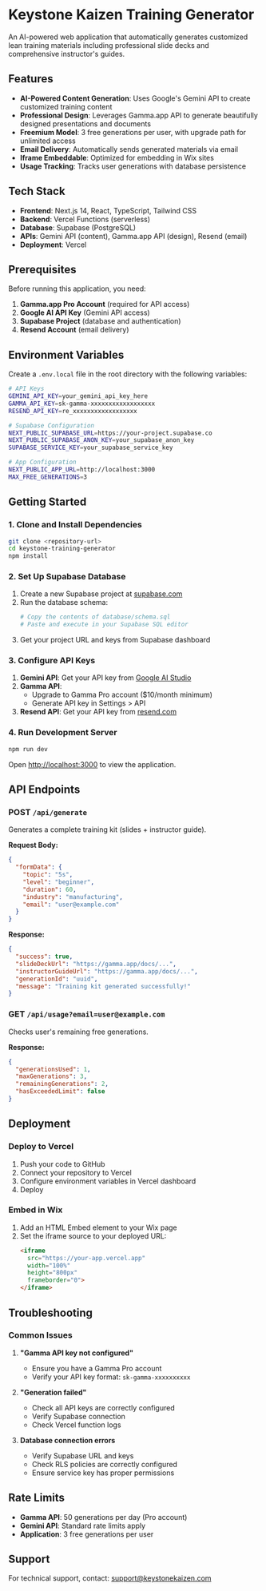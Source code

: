 # Keystone Kaizen Training Generator

An AI-powered web application that automatically generates customized lean training materials including professional slide decks and comprehensive instructor's guides.

## Features

- **AI-Powered Content Generation**: Uses Google's Gemini API to create customized training content
- **Professional Design**: Leverages Gamma.app API to generate beautifully designed presentations and documents
- **Freemium Model**: 3 free generations per user, with upgrade path for unlimited access
- **Email Delivery**: Automatically sends generated materials via email
- **Iframe Embeddable**: Optimized for embedding in Wix sites
- **Usage Tracking**: Tracks user generations with database persistence

## Tech Stack

- **Frontend**: Next.js 14, React, TypeScript, Tailwind CSS
- **Backend**: Vercel Functions (serverless)
- **Database**: Supabase (PostgreSQL)
- **APIs**: Gemini API (content), Gamma.app API (design), Resend (email)
- **Deployment**: Vercel

## Prerequisites

Before running this application, you need:

1. **Gamma.app Pro Account** (required for API access)
2. **Google AI API Key** (Gemini API access)
3. **Supabase Project** (database and authentication)
4. **Resend Account** (email delivery)

## Environment Variables

Create a `.env.local` file in the root directory with the following variables:

```bash
# API Keys
GEMINI_API_KEY=your_gemini_api_key_here
GAMMA_API_KEY=sk-gamma-xxxxxxxxxxxxxxxxxx
RESEND_API_KEY=re_xxxxxxxxxxxxxxxxxx

# Supabase Configuration
NEXT_PUBLIC_SUPABASE_URL=https://your-project.supabase.co
NEXT_PUBLIC_SUPABASE_ANON_KEY=your_supabase_anon_key
SUPABASE_SERVICE_KEY=your_supabase_service_key

# App Configuration
NEXT_PUBLIC_APP_URL=http://localhost:3000
MAX_FREE_GENERATIONS=3
```

## Getting Started

### 1. Clone and Install Dependencies

```bash
git clone <repository-url>
cd keystone-training-generator
npm install
```

### 2. Set Up Supabase Database

1. Create a new Supabase project at [supabase.com](https://supabase.com)
2. Run the database schema:
   ```bash
   # Copy the contents of database/schema.sql
   # Paste and execute in your Supabase SQL editor
   ```
3. Get your project URL and keys from Supabase dashboard

### 3. Configure API Keys

1. **Gemini API**: Get your API key from [Google AI Studio](https://makersuite.google.com/app/apikey)
2. **Gamma API**: 
   - Upgrade to Gamma Pro account ($10/month minimum)
   - Generate API key in Settings > API
3. **Resend API**: Get your API key from [resend.com](https://resend.com)

### 4. Run Development Server

```bash
npm run dev
```

Open [http://localhost:3000](http://localhost:3000) to view the application.

## API Endpoints

### POST `/api/generate`

Generates a complete training kit (slides + instructor guide).

**Request Body:**
```json
{
  "formData": {
    "topic": "5s",
    "level": "beginner",
    "duration": 60,
    "industry": "manufacturing",
    "email": "user@example.com"
  }
}
```

**Response:**
```json
{
  "success": true,
  "slideDeckUrl": "https://gamma.app/docs/...",
  "instructorGuideUrl": "https://gamma.app/docs/...",
  "generationId": "uuid",
  "message": "Training kit generated successfully!"
}
```

### GET `/api/usage?email=user@example.com`

Checks user's remaining free generations.

**Response:**
```json
{
  "generationsUsed": 1,
  "maxGenerations": 3,
  "remainingGenerations": 2,
  "hasExceededLimit": false
}
```

## Deployment

### Deploy to Vercel

1. Push your code to GitHub
2. Connect your repository to Vercel
3. Configure environment variables in Vercel dashboard
4. Deploy

### Embed in Wix

1. Add an HTML Embed element to your Wix page
2. Set the iframe source to your deployed URL:
   ```html
   <iframe 
     src="https://your-app.vercel.app" 
     width="100%" 
     height="800px" 
     frameborder="0">
   </iframe>
   ```

## Troubleshooting

### Common Issues

1. **"Gamma API key not configured"**
   - Ensure you have a Gamma Pro account
   - Verify your API key format: `sk-gamma-xxxxxxxxxx`

2. **"Generation failed"**
   - Check all API keys are correctly configured
   - Verify Supabase connection
   - Check Vercel function logs

3. **Database connection errors**
   - Verify Supabase URL and keys
   - Check RLS policies are correctly configured
   - Ensure service key has proper permissions

## Rate Limits

- **Gamma API**: 50 generations per day (Pro account)
- **Gemini API**: Standard rate limits apply
- **Application**: 3 free generations per user

## Support

For technical support, contact: support@keystonekaizen.com
